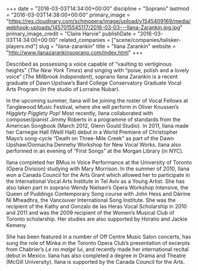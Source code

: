 +++
date = "2016-03-03T14:34:00+00:00"
discipline = "Soprano"
lastmod = "2016-03-03T14:38:00+00:00"
primary_image = "https://res.cloudinary.com/schmopera/image/upload/v1545409169/media/webhook-uploads/1457015545117/2016-03-03---Ilana-Zarankin.jpg.jpg"
primary_image_credit = "Claire Harvie"
publishDate = "2016-03-03T14:34:00+00:00"
related_companies = ["scene/companies/talisker-players.md"]
slug = "ilana-zarankin"
title = "Ilana Zarankin"
website = "http://www.ilanazarankinsoprano.com/index.html"
+++

Described as possessing a voice capable of “vaulting to vertiginous heights” (*The New York Times*) and singing with “poise, polish and a lovely voice” (*The Millbrook Independent*), soprano Ilana Zarankin is a recent graduate of Dawn Upshaw’s Bard College Conservatory Graduate Vocal Arts Program (in the studio of Lorraine Nubar).
 
In the upcoming summer, Ilana will be joining the roster of Vocal Fellows at Tanglewood Music Festival, where she will perform in Oliver Knussen’s *Higglety Pigglety Pop!* Most recently, Ilana collaborated with composer/pianist Jimmy Roberts in a programme of standards from the American Songbook (March 2012, Glenn Gould Studio). In 2011, Ilana made her Carnegie Hall (Weill Hall) debut in a World Premiere of Christopher Mayo’s song-cycle “Death on Three-Mile Creek” as part of the Dawn Upshaw/Donnacha Dennehy Workshop for New Vocal Works. Ilana also performed in an evening of “First Songs” at the Morgan Library (in NYC).
 
Ilana completed her BMus in Voice Performance at the University of Toronto (Opera Division) studying with Mary Morrison. In the summer of 2010, Ilana won a Canada Council for the Arts Grant which allowed her to participate in the International Vocal Arts Institute in Tel Aviv as a Young Artist. She has also taken part in soprano Wendy Nielsen’s Opera Workshop Intensive, the Queen of Puddings Contemporary Song course with John Hess and Dáirine Ní Mheadhra, the Vancouver International Song Institute. She was the recipient of the Kathy and Gonzalo de las Heras Vocal Scholarship in 2010 and 2011 and was the 2009 recipient of the Women’s Musical Club of Toronto scholarship. Her studies are also supported by Horatio and Jackie Kemeny.
 
She has been featured in a number of Off Centre Music Salon concerts, has sung the role of Minka in the Toronto Opera Club’s presentation of excerpts from Chabrier’s *Le roi malgé lui*, and recently made her international recital debut in Mexico. Ilana has also completed a degree in Drama and Theatre (McGill University). Ilana is supported by the Canada Council for the Arts.
